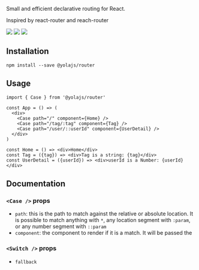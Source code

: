 Small and efficient declarative routing for React.

Inspired by react-router and reach-router

<p>
  <a href="https://www.npmjs.com/package/@yolajs/router"><img src="https://img.shields.io/npm/v/@yolajs/router.svg?style=flat-square"></a>
  <a href="https://www.npmjs.com/package/@yolajs/router"><img src="https://img.shields.io/npm/dm/@yolajs/router.svg?style=flat-square"></a>
  <a href="https://www.npmjs.com/package/@yolajs/router"><img src="https://img.shields.io/bundlephobia/minzip/@yolajs/router.svg?style=flat-square"></a>
</p>

## Installation

```
npm install --save @yolajs/router
```

## Usage

```
import { Case } from '@yolajs/router'

const App = () => (
  <div>
    <Case path="/" component={Home} />
    <Case path="/tag/:tag" component={Tag} />
    <Case path="/user/::userId" component={UserDetail} />
  </div>
)

const Home = () => <div>Home</div>
const Tag = ({tag}) => <div>Tag is a string: {tag}</div>
const UserDetail = ({userId}) => <div>userId is a Number: {userId}</div>
```

## Documentation
### `<Case />` props
- `path`: this is the path to match against the relative or absolute location. It is possible to match anything with `*`, any location segment with `:param`, or any number segment with `::param`
- `component`: the component to render if it is a match. It will be passed the 

### `<Switch />` props
 - `fallback`
